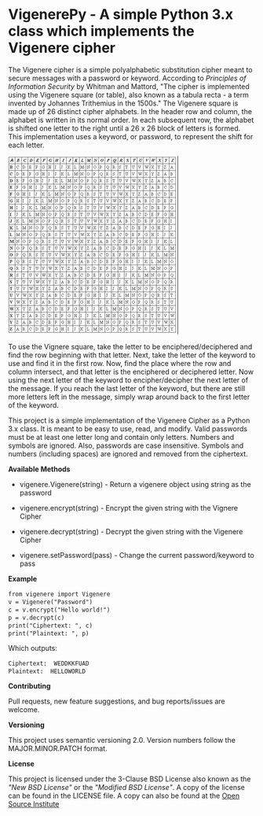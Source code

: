 # VigenerePy - A simple Python 3.x class which implements the Vigenere cipher

The Vigenere cipher is a simple polyalphabetic substitution cipher
meant to secure messages with a password or keyword. According to *Principles
of Information Security* by Whitman and Mattord, "The cipher is implemented
using the Vigenere square (or table), also known as a tabula recta - a term
invented by Johannes Trithemius in the 1500s." The Vigenere square is made up
of 26 distinct cipher alphabets. In the header row and column, the alphabet is
written in its normal order. In each subsequent row, the alphabet is shifted
one letter to the right until a 26 x 26 block of letters is formed. This
implementation uses a keyword, or password, to represent the shift for each
letter.

![Vigenere Square](./vigsquare.png)

To use the Vignere square, take the letter to be enciphered/deciphered and
find the row beginning with that letter. Next, take the letter of the keyword
to use and find it in the first row. Now, find the place where the row and
column intersect, and that letter is the enciphered or deciphered letter.
Now using the next letter of the keyword to encipher/decipher the next letter
of the message. If you reach the last letter of the keyword, but there are
still more letters left in the message, simply wrap around back to the first
letter of the keyword.



This project is a simple implementation of the Vigenere Cipher as a Python 3.x
class. It is meant to be easy to use, read, and modify. Valid passwords must
be at least one letter long and contain only letters. Numbers and symbols are
ignored. Also, passwords are case insensitive. Symbols and numbers
(including spaces) are ignored and removed from the ciphertext.  


**Available Methods**

* vigenere.Vigenere(string) - Return a vigenere object using string as the password

* vigenere.encrypt(string) - Encrypt the given string with the Vignere Cipher

* vigenere.decrypt(string) - Decrypt the given string with the Vigenere Cipher

* vigenere.setPassword(pass) - Change the current password/keyword to pass

**Example**

    from vigenere import Vigenere
    v = Vigenere("Password")
    c = v.encrypt("Hello world!")
    p = v.decrypt(c)
    print("Ciphertext: ", c)
    print("Plaintext: ", p)

Which outputs:

    Ciphertext:  WEDDKKFUAD
    Plaintext:  HELLOWORLD


**Contributing**

Pull requests, new feature suggestions, and bug reports/issues are
welcome.


**Versioning**

This project uses semantic versioning 2.0. Version numbers follow the
MAJOR.MINOR.PATCH format.


**License**

This project is licensed under the 3-Clause BSD License also known as the
*"New BSD License"* or the *"Modified BSD License"*. A copy of the license
can be found in the LICENSE file. A copy can also be found at the
[Open Source Institute](https://opensource.org/licenses/BSD-3-Clause)
